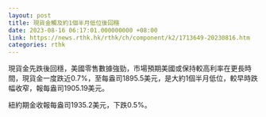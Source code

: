 ```yaml
---
layout: post
title: 現貨金觸及約1個半月低位後回穩
date: 2023-08-16 06:17:01.000000000 +08:00
link: https://news.rthk.hk/rthk/ch/component/k2/1713649-20230816.htm
categories: rthk
---
```


現貨金先跌後回穩，美國零售數據強勁，市場預期美國或保持較高利率在更長時間，現貨金一度跌近0.7%，至每盎司1895.5美元，是大約1個半月低位，較早時跌幅收窄，報每盎司1905.19美元。

紐約期金收報每盎司1935.2美元，下跌0.5%。
